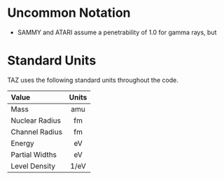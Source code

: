 Uncommon Notation
=================
* SAMMY and ATARI assume a penetrability of 1.0 for gamma rays, but 

Standard Units
==============

TAZ uses the following standard units throughout the code.

| Value          | Units |
|:-------------- |:-----:|
| Mass           | amu   |
| Nuclear Radius | fm    |
| Channel Radius | fm    |
| Energy         | eV    |
| Partial Widths | eV    |
| Level Density  | 1/eV  |